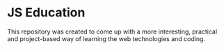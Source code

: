 # JS Education

This repository was created to come up with a more interesting, practical and project-based way of learning the web technologies and coding.
